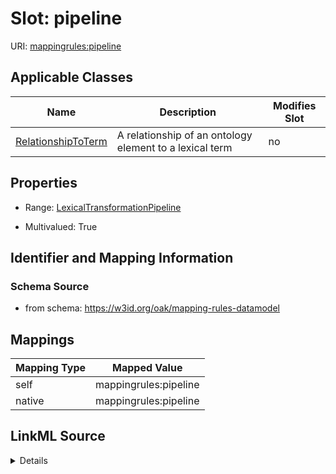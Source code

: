 

# Slot: pipeline



URI: [mappingrules:pipeline](https://w3id.org/oak/mapping-rules-datamodel/pipeline)



<!-- no inheritance hierarchy -->





## Applicable Classes

| Name | Description | Modifies Slot |
| --- | --- | --- |
| [RelationshipToTerm](RelationshipToTerm.md) | A relationship of an ontology element to a lexical term |  no  |







## Properties

* Range: [LexicalTransformationPipeline](LexicalTransformationPipeline.md)

* Multivalued: True





## Identifier and Mapping Information







### Schema Source


* from schema: https://w3id.org/oak/mapping-rules-datamodel




## Mappings

| Mapping Type | Mapped Value |
| ---  | ---  |
| self | mappingrules:pipeline |
| native | mappingrules:pipeline |




## LinkML Source

<details>
```yaml
name: pipeline
from_schema: https://w3id.org/oak/mapping-rules-datamodel
rank: 1000
alias: pipeline
owner: RelationshipToTerm
domain_of:
- RelationshipToTerm
range: LexicalTransformationPipeline
multivalued: true

```
</details>